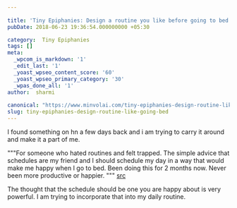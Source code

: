 ```yaml
---
 
title: 'Tiny Epiphanies: Design a routine you like before going to bed'
pubDate: 2018-06-23 19:36:54.000000000 +05:30

category:  Tiny Epiphanies
tags: []
meta:
  _wpcom_is_markdown: '1'
  _edit_last: '1'
  _yoast_wpseo_content_score: '60'
  _yoast_wpseo_primary_category: '30'
  _wpas_done_all: '1'
author:  sharmi
 
canonical: "https://www.minvolai.com/tiny-epiphanies-design-routine-like-going-bed/"
slug: tiny-epiphanies-design-routine-like-going-bed
---
```

<p>I found something on hn a few days back and i am trying to carry it around and make it a part of me.</p>
<p>"""For someone who hated routines and felt trapped. The simple advice that schedules are my friend and I should schedule my day in a way that would make me happy when I go to bed. Been doing this for 2 months now. Never been more productive or happier. """ <a href="https://news.ycombinator.com/item?id=17159515">src</a></p>
<p>The thought that the schedule should be one you are happy about is very powerful. I am trying to incorporate that into my daily routine.</p>
